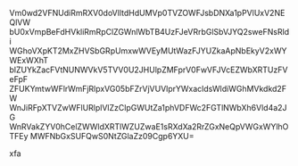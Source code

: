 Vm0wd2VFNUdiRmRXV0doVlltdHdUMVp0TVZOWFJsbDNXa1pPVlUxV2NEQlVW
bU0xVmpBeFdHVkliRmRpClZGWnlWbTB4UzFJeVRrbGlSbVJYQ2sweFNsRldi
WGhoVXpKT2MxZHVSbGRpUmxwWVEyMUtWazFJYUZkaApNbEkyV2xWYWExWXhT
blZUYkZacFVtNUNWVkV5TVV0U2JHUlpZMFprV0FwVFJVcEZWbXRTUzFVeFpF
ZFUKYmtwWFlrWmFjRlpxVG05bFZrVjVUVlprYWxacldsWldiWGhMVkdkd2FW
WnJiRFpXTVZwWFlURlplVlZzClpGWUtZa1phVDFWc2FGTlNWbXh6Vld4a2JG
WnRVakZYV0hCelZWWldXRTlWZUZwaE1sRXdXa2RrZGxNeQpVWGxWYlhOTFEy
MWFNbGxSUFQwS0NtZGlaZz09Cgp6YXU=

xfa
